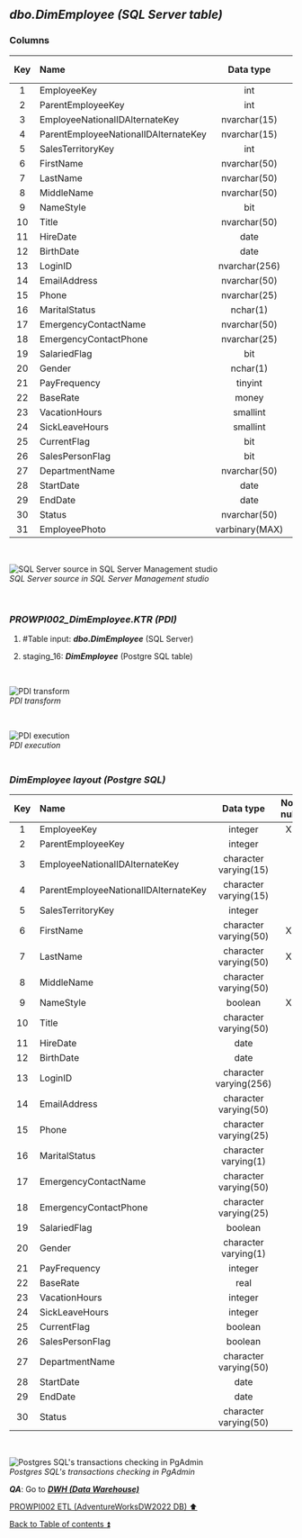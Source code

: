 ## **_dbo.DimEmployee (SQL Server table)_**  

### Columns  

| Key	| Name                                 | Data type      | Not null | Attributes | References            | Description | Metadata |
| :-: | :----------------------------------- | :------------: | :------: | :--------- | :-------------------- | :---------: | :------- |
| 1   | EmployeeKey                          | int            | X        | Identity   |                       | PK          | m029     |
| 2   | ParentEmployeeKey                    | int            |          |            | dbo.DimEmployee       | FK          | m030     |
| 3   | EmployeeNationalIDAlternateKey       | nvarchar(15)   |          |            |                       |             | m031     |
| 4   | ParentEmployeeNationalIDAlternateKey | nvarchar(15)   |          |            |                       |             | m032     |
| 5   | SalesTerritoryKey                    | int            |          |            | dbo.DimSalesTerritory | FK          | m033     |
| 6   | FirstName                            | nvarchar(50)   | X        |            |                       |             | m034     |
| 7   | LastName                             | nvarchar(50)   | X        |            |                       |             | m035     |
| 8   | MiddleName                           | nvarchar(50)   |          |            |                       |             | m036     |
| 9   | NameStyle                            | bit            | X        |            |                       |             | m037     |
| 10  | Title                                | nvarchar(50)   |          |            |                       |             | m038     |
| 11  | HireDate                             | date           |          |            |                       |             | m039     |
| 12  | BirthDate                            | date           |          |            |                       |             | m040     |
| 13  | LoginID                              | nvarchar(256)  |          |            |                       |             | m041     |
| 14  | EmailAddress                         | nvarchar(50)   |          |            |                       |             | m042     |
| 15  | Phone                                | nvarchar(25)   |          |            |                       |             | m043     |
| 16  | MaritalStatus                        | nchar(1)       |          |            |                       |             | m044     |
| 17  | EmergencyContactName                 | nvarchar(50)   |          |            |                       |             | m045     |
| 18  | EmergencyContactPhone                | nvarchar(25)   |          |            |                       |             | m046     |
| 19  | SalariedFlag                         | bit            |          |            |                       |             | m047     |
| 20  | Gender                               | nchar(1)       |          |            |                       |             | m048     |
| 21  | PayFrequency                         | tinyint        |          |            |                       |             | m049     |
| 22  | BaseRate                             | money          |          |            |                       |             | m050     |
| 23  | VacationHours                        | smallint       |          |            |                       |             | m051     |
| 24  | SickLeaveHours                       | smallint       |          |            |                       |             | m052     |
| 25  | CurrentFlag                          | bit            |          |            |                       |             | m053     |
| 26  | SalesPersonFlag                      | bit            |          |            |                       |             | m054     |
| 27  | DepartmentName                       | nvarchar(50)   |          |            |                       |             | m055     |
| 28  | StartDate                            | date           |          |            |                       |             | m056     |
| 29  | EndDate                              | date           |          |            |                       |             | m057     |
| 30  | Status                               | nvarchar(50)   |          |            |                       |             | m058     |
| 31  | EmployeePhoto                        | varbinary(MAX) |          |            |                       | deprecated  |          |

   <p><br></p>  

![SQL Server source in SQL Server Management studio](https://i.imgur.com/OXdTbQt.png)  
_SQL Server source in SQL Server Management studio_  

   <p><br></p>   

### **_PROWPI002\_DimEmployee.KTR (PDI)_**   
1. #Table input: **_dbo.DimEmployee_** (SQL Server)  
2. staging_16: **_DimEmployee_** (Postgre SQL table)
 
   <p><br></p>  

  ![PDI transform](https://i.imgur.com/zNZQe71.png)  
  _PDI transform_  

  <p><br></p>  

  ![PDI execution](https://i.imgur.com/ZPtSCO0.png)  
  _PDI execution_ 

### **_<p><br>DimEmployee layout (Postgre SQL)</p>_**  

| Key	| Name                                 | Data type             | Not null | Attributes | References            | Description       | Metadata |
| :-: | :----------------------------------- | :-------------------: | :------: | :--------- | :-------------------- | :---------------- | :------- |
| 1   | EmployeeKey                          | integer               | X        |            |                       | PK                | m029     |
| 2   | ParentEmployeeKey                    | integer               |          |            | dbo.DimEmployee       | FK                | m030     |
| 3   | EmployeeNationalIDAlternateKey       | character varying(15) |          |            |                       |                   | m031     |
| 4   | ParentEmployeeNationalIDAlternateKey | character varying(15) |          |            |                       |                   | m032     |
| 5   | SalesTerritoryKey                    | integer               |          |            | dbo.DimSalesTerritory | FK                | m033     |
| 6   | FirstName                            | character varying(50) | X        |            |                       |                   | m034     |
| 7   | LastName                             | character varying(50) | X        |            |                       |                   | m035     |
| 8   | MiddleName                           | character varying(50) |          |            |                       |                   | m036     |
| 9   | NameStyle                            | boolean               | X        |            |                       |                   | m037     |
| 10  | Title                                | character varying(50) |          |            |                       |                   | m038     |
| 11  | HireDate                             | date                  |          |            |                       |                   | m039     |
| 12  | BirthDate                            | date                  |          |            |                       |                   | m040     |
| 13  | LoginID                              | character varying(256)|          |            |                       |                   | m041     |
| 14  | EmailAddress                         | character varying(50) |          |            |                       |                   | m042     |
| 15  | Phone                                | character varying(25) |          |            |                       |                   | m043     |
| 16  | MaritalStatus                        | character varying(1)  |          |            |                       |                   | m044     |
| 17  | EmergencyContactName                 | character varying(50) |          |            |                       |                   | m045     |
| 18  | EmergencyContactPhone                | character varying(25) |          |            |                       |                   | m046     |
| 19  | SalariedFlag                         | boolean               |          |            |                       |                   | m047     |
| 20  | Gender                               | character varying(1)  |          |            |                       |                   | m048     |
| 21  | PayFrequency                         | integer               |          |            |                       |                   | m049     |
| 22  | BaseRate                             | real                  |          |            |                       |                   | m050     |
| 23  | VacationHours                        | integer               |          |            |                       |                   | m051     |
| 24  | SickLeaveHours                       | integer               |          |            |                       |                   | m052     |
| 25  | CurrentFlag                          | boolean               |          |            |                       |                   | m053     |
| 26  | SalesPersonFlag                      | boolean               |          |            |                       |                   | m054     |
| 27  | DepartmentName                       | character varying(50) |          |            |                       |                   | m055     |
| 28  | StartDate                            | date                  |          |            |                       |                   | m056     |
| 29  | EndDate                              | date                  |          |            |                       |                   | m057     |
| 30  | Status                               | character varying(50) |          |            |                       |                   | m058     |

   <p><br></p>  
 
  ![Postgres SQL's transactions checking in PgAdmin](https://i.imgur.com/k4oWdG0.png)  
  _Postgres SQL's transactions checking in PgAdmin_  

  **_QA_**: Go to **_[DWH (Data Warehouse)](dwh.md)_**  

[PROWPI002 ETL (AdventureWorksDW2022 DB) :arrow_up:](prowpi002_etl_adventureworksdw2022_db.md)  

[Back to Table of contents :arrow_double_up:](../README.md)